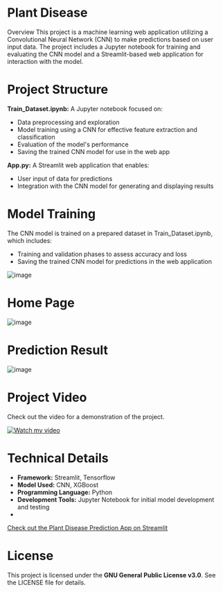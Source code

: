 # Plant Disease
Overview
This project is a machine learning web application utilizing a Convolutional Neural Network (CNN) to make predictions based on user input data. The project includes a Jupyter notebook for training and evaluating the CNN model and a Streamlit-based web application for interaction with the model.

# Project Structure
**Train_Dataset.ipynb:** A Jupyter notebook focused on:
-  Data preprocessing and exploration
-  Model training using a CNN for effective feature extraction and classification
-  Evaluation of the model's performance
-  Saving the trained CNN model for use in the web app

 **App.py:** A Streamlit web application that enables:
- User input of data for predictions
- Integration with the CNN model for generating and displaying results

# Model Training
The CNN model is trained on a prepared dataset in Train_Dataset.ipynb, which includes:
- Training and validation phases to assess accuracy and loss
- Saving the trained CNN model for predictions in the web application
    
![image](https://github.com/user-attachments/assets/75a6a85f-2d95-41a1-bff2-f6bd835ce4cc)

# Home Page
![image](https://github.com/user-attachments/assets/05e8e2da-b740-41cd-b597-60cd7b754481)

# Prediction Result
![image](https://github.com/user-attachments/assets/46eaba37-5a84-4583-b1ab-af372bb71dba)

# Project Video
Check out the video for a demonstration of the project.

[![Watch my video](https://img.youtube.com/vi/LU-vH9mSPc8/0.jpg)](https://youtu.be/LU-vH9mSPc8)

# Technical Details
- **Framework:** Streamlit, Tensorflow
- **Model Used:** CNN, XGBoost
- **Programming Language:** Python
- **Development Tools:** Jupyter Notebook for initial model development and testing
- 
[Check out the Plant Disease Prediction App on Streamlit](https://plantdisease-pranaykarvi.streamlit.app/)

# License
This project is licensed under the **GNU General Public License v3.0**. See the LICENSE file for details.

